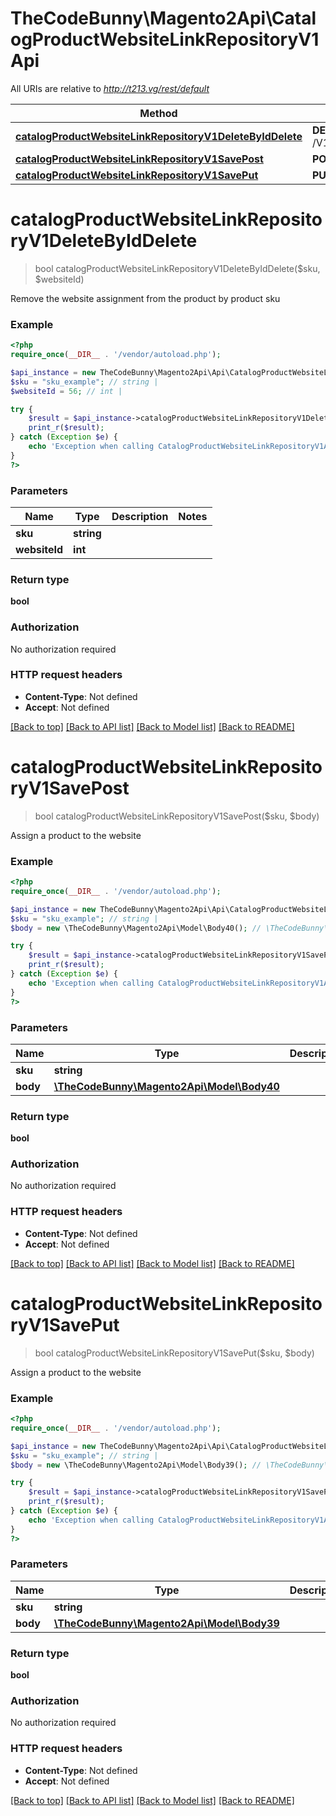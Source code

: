 # TheCodeBunny\Magento2Api\CatalogProductWebsiteLinkRepositoryV1Api

All URIs are relative to *http://t213.vg/rest/default*

Method | HTTP request | Description
------------- | ------------- | -------------
[**catalogProductWebsiteLinkRepositoryV1DeleteByIdDelete**](CatalogProductWebsiteLinkRepositoryV1Api.md#catalogProductWebsiteLinkRepositoryV1DeleteByIdDelete) | **DELETE** /V1/products/{sku}/websites/{websiteId} | 
[**catalogProductWebsiteLinkRepositoryV1SavePost**](CatalogProductWebsiteLinkRepositoryV1Api.md#catalogProductWebsiteLinkRepositoryV1SavePost) | **POST** /V1/products/{sku}/websites | 
[**catalogProductWebsiteLinkRepositoryV1SavePut**](CatalogProductWebsiteLinkRepositoryV1Api.md#catalogProductWebsiteLinkRepositoryV1SavePut) | **PUT** /V1/products/{sku}/websites | 


# **catalogProductWebsiteLinkRepositoryV1DeleteByIdDelete**
> bool catalogProductWebsiteLinkRepositoryV1DeleteByIdDelete($sku, $websiteId)



Remove the website assignment from the product by product sku

### Example
```php
<?php
require_once(__DIR__ . '/vendor/autoload.php');

$api_instance = new TheCodeBunny\Magento2Api\Api\CatalogProductWebsiteLinkRepositoryV1Api();
$sku = "sku_example"; // string | 
$websiteId = 56; // int | 

try {
    $result = $api_instance->catalogProductWebsiteLinkRepositoryV1DeleteByIdDelete($sku, $websiteId);
    print_r($result);
} catch (Exception $e) {
    echo 'Exception when calling CatalogProductWebsiteLinkRepositoryV1Api->catalogProductWebsiteLinkRepositoryV1DeleteByIdDelete: ', $e->getMessage(), PHP_EOL;
}
?>
```

### Parameters

Name | Type | Description  | Notes
------------- | ------------- | ------------- | -------------
 **sku** | **string**|  |
 **websiteId** | **int**|  |

### Return type

**bool**

### Authorization

No authorization required

### HTTP request headers

 - **Content-Type**: Not defined
 - **Accept**: Not defined

[[Back to top]](#) [[Back to API list]](../../README.md#documentation-for-api-endpoints) [[Back to Model list]](../../README.md#documentation-for-models) [[Back to README]](../../README.md)

# **catalogProductWebsiteLinkRepositoryV1SavePost**
> bool catalogProductWebsiteLinkRepositoryV1SavePost($sku, $body)



Assign a product to the website

### Example
```php
<?php
require_once(__DIR__ . '/vendor/autoload.php');

$api_instance = new TheCodeBunny\Magento2Api\Api\CatalogProductWebsiteLinkRepositoryV1Api();
$sku = "sku_example"; // string | 
$body = new \TheCodeBunny\Magento2Api\Model\Body40(); // \TheCodeBunny\Magento2Api\Model\Body40 | 

try {
    $result = $api_instance->catalogProductWebsiteLinkRepositoryV1SavePost($sku, $body);
    print_r($result);
} catch (Exception $e) {
    echo 'Exception when calling CatalogProductWebsiteLinkRepositoryV1Api->catalogProductWebsiteLinkRepositoryV1SavePost: ', $e->getMessage(), PHP_EOL;
}
?>
```

### Parameters

Name | Type | Description  | Notes
------------- | ------------- | ------------- | -------------
 **sku** | **string**|  |
 **body** | [**\TheCodeBunny\Magento2Api\Model\Body40**](../Model/\TheCodeBunny\Magento2Api\Model\Body40.md)|  | [optional]

### Return type

**bool**

### Authorization

No authorization required

### HTTP request headers

 - **Content-Type**: Not defined
 - **Accept**: Not defined

[[Back to top]](#) [[Back to API list]](../../README.md#documentation-for-api-endpoints) [[Back to Model list]](../../README.md#documentation-for-models) [[Back to README]](../../README.md)

# **catalogProductWebsiteLinkRepositoryV1SavePut**
> bool catalogProductWebsiteLinkRepositoryV1SavePut($sku, $body)



Assign a product to the website

### Example
```php
<?php
require_once(__DIR__ . '/vendor/autoload.php');

$api_instance = new TheCodeBunny\Magento2Api\Api\CatalogProductWebsiteLinkRepositoryV1Api();
$sku = "sku_example"; // string | 
$body = new \TheCodeBunny\Magento2Api\Model\Body39(); // \TheCodeBunny\Magento2Api\Model\Body39 | 

try {
    $result = $api_instance->catalogProductWebsiteLinkRepositoryV1SavePut($sku, $body);
    print_r($result);
} catch (Exception $e) {
    echo 'Exception when calling CatalogProductWebsiteLinkRepositoryV1Api->catalogProductWebsiteLinkRepositoryV1SavePut: ', $e->getMessage(), PHP_EOL;
}
?>
```

### Parameters

Name | Type | Description  | Notes
------------- | ------------- | ------------- | -------------
 **sku** | **string**|  |
 **body** | [**\TheCodeBunny\Magento2Api\Model\Body39**](../Model/\TheCodeBunny\Magento2Api\Model\Body39.md)|  | [optional]

### Return type

**bool**

### Authorization

No authorization required

### HTTP request headers

 - **Content-Type**: Not defined
 - **Accept**: Not defined

[[Back to top]](#) [[Back to API list]](../../README.md#documentation-for-api-endpoints) [[Back to Model list]](../../README.md#documentation-for-models) [[Back to README]](../../README.md)


